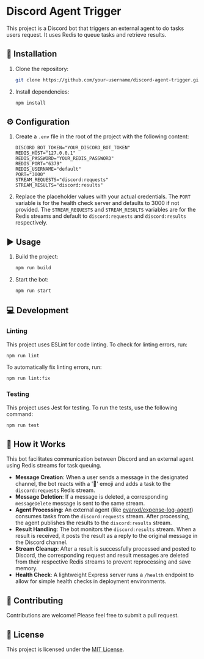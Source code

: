 # Discord Agent Trigger

This project is a Discord bot that triggers an external agent to do tasks users request. It uses Redis to queue tasks and retrieve results.

## 🚀 Installation

1. Clone the repository:
   ```bash
   git clone https://github.com/your-username/discord-agent-trigger.git
   ```
2. Install dependencies:
   ```bash
   npm install
   ```

## ⚙️ Configuration

1. Create a `.env` file in the root of the project with the following content:
   ```
   DISCORD_BOT_TOKEN="YOUR_DISCORD_BOT_TOKEN"
   REDIS_HOST="127.0.0.1"
   REDIS_PASSWORD="YOUR_REDIS_PASSWORD"
   REDIS_PORT="6379"
   REDIS_USERNAME="default"
   PORT="3000"
   STREAM_REQUESTS="discord:requests"
   STREAM_RESULTS="discord:results"
   ```
2. Replace the placeholder values with your actual credentials. The `PORT` variable is for the health check server and defaults to 3000 if not provided. The `STREAM_REQUESTS` and `STREAM_RESULTS` variables are for the Redis streams and default to `discord:requests` and `discord:results` respectively.

## ▶️ Usage

1. Build the project:
   ```bash
   npm run build
   ```
2. Start the bot:
   ```bash
   npm run start
   ```

## 💻 Development

### Linting

This project uses ESLint for code linting. To check for linting errors, run:

```bash
npm run lint
```

To automatically fix linting errors, run:

```bash
npm run lint:fix
```

### Testing

This project uses Jest for testing. To run the tests, use the following command:

```bash
npm run test
```

## 🧠 How it Works

This bot facilitates communication between Discord and an external agent using Redis streams for task queuing.

- **Message Creation**: When a user sends a message in the designated channel, the bot reacts with a '🤖' emoji and adds a task to the `discord:requests` Redis stream.
- **Message Deletion**: If a message is deleted, a corresponding `messageDelete` message is sent to the same stream.
- **Agent Processing**: An external agent (like [evanxd/expense-log-agent][1]) consumes tasks from the `discord:requests` stream. After processing, the agent publishes the results to the `discord:results` stream.
- **Result Handling**: The bot monitors the `discord:results` stream. When a result is received, it posts the result as a reply to the original message in the Discord channel.
- **Stream Cleanup**: After a result is successfully processed and posted to Discord, the corresponding request and result messages are deleted from their respective Redis streams to prevent reprocessing and save memory.
- **Health Check**: A lightweight Express server runs a `/health` endpoint to allow for simple health checks in deployment environments.

## 🙌 Contributing

Contributions are welcome! Please feel free to submit a pull request.

## 📄 License

This project is licensed under the [MIT License](LICENSE).

[1]: https://github.com/evanxd/expense-log-agent
